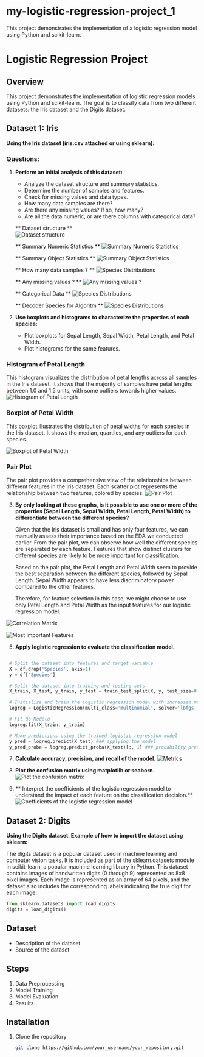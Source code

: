 # my-logistic-regression-project_1
This project demonstrates the implementation of a logistic regression model using Python and scikit-learn.

# Logistic Regression Project

## Overview
This project demonstrates the implementation of logistic regression models using Python and scikit-learn. The goal is to classify data from two different datasets: the Iris dataset and the Digits dataset.

## Dataset 1: Iris

**Using the Iris dataset (iris.csv attached or using sklearn):**

### Questions:

1. **Perform an initial analysis of this dataset:**
   - Analyze the dataset structure and summary statistics.
   - Determine the number of samples and features.
   - Check for missing values and data types.
   - How many data samples are there?
   - Are there any missing values? If so, how many?
   - Are all the data numeric, or are there columns with categorical data?
     
   ** Dataset structure **  
   ![Dataset structure](images/HeadDframe.png)

   ** Summary Numeric Statistics **
   ![Summary Numeric Statistics](images/statisticsdatasetnumeric.png)

   ** Summary Object Statistics **
   ![Summary Object Statistics](images/analisandospecies.png)

   ** How many data samples ? **
   ![Species Distributions](images/samples.png)
   
   ** Any missing values ? **
   ![Any missing values ?](images/NullValues.png)

   ** Categorical Data **
   ![Species Distributions](images/distribuicaospecies.png)

   ** Decoder Species for Algoritm **
   ![Species Distributions](images/dfencoder.png)
  

3. **Use boxplots and histograms to characterize the properties of each species:**
   - Plot boxplots for Sepal Length, Sepal Width, Petal Length, and Petal Width.
   - Plot histograms for the same features.

### Histogram of Petal Length
This histogram visualizes the distribution of petal lengths across all samples in the Iris dataset. It shows that the majority of samples have petal lengths between 1.0 and 1.5 units, with some outliers towards higher values.
![Histogram of Petal Length](images/histogram.png)

### Boxplot of Petal Width
This boxplot illustrates the distribution of petal widths for each species in the Iris dataset. It shows the median, quartiles, and any outliers for each species.

![Boxplot of Petal Width](images/boxplot.png)

### Pair Plot
The pair plot provides a comprehensive view of the relationships between different features in the Iris dataset. Each scatter plot represents the relationship between two features, colored by species.
![Pair Plot](images/pairplot.png)

3. **By only looking at these graphs, is it possible to use one or more of the properties (Sepal Length, Sepal Width, Petal Length, Petal Width) to differentiate between the different species?**

   Given that the Iris dataset is small and has only four features, we can manually assess their importance based on the EDA we conducted earlier. From the pair plot, we can observe how well the different species are separated by each feature. Features that show distinct clusters for different species are likely to be more important for classification.

   Based on the pair plot, the Petal Length and Petal Width seem to provide the best separation between the different species, followed by Sepal Length. Sepal Width appears to have less discriminatory power compared to the other features.

   Therefore, for feature selection in this case, we might choose to use only Petal Length and Petal Width as the input features for our logistic regression model.

  ![Correlation Matrix](images/matrizcorrelacao.png)
   
  ![Most important Features](images/MostImportantFeatures.png)
  

5. **Apply logistic regression to evaluate the classification model.**
  ```python

   # Split the dataset into features and target variable
   X = df.drop('Species', axis=1)
   y = df['Species']

   # Split the dataset into training and testing sets
   X_train, X_test, y_train, y_test = train_test_split(X, y, test_size=0.2, random_state=42)# random_state contagem aleatoria do python

   # Initialize and train the logistic regression model with increased max_iter
   logreg = LogisticRegression(multi_class='multinomial', solver='lbfgs', max_iter=200)

   # Fit do Modelo
   logreg.fit(X_train, y_train)

   # Make predictions using the trained logistic regression model
   y_pred = logreg.predict(X_test) ### applying the model
   y_pred_proba = logreg.predict_proba(X_test)[:, 1] ### probability predictions
  ```

7. **Calculate accuracy, precision, and recall of the model.**
   ![Metrics](images/Metrics.png)

9. **Plot the confusion matrix using matplotlib or seaborn.**
   ![Plot the confusion matrix](images/matrizconfusao.png)

10. ** Interpret the coefficients of the logistic regression model to understand the impact of each feature on the classification decision.**
    ![Coefficients of the logistic regression model](images/CoeficientDataframe.png)
   
## Dataset 2: Digits

**Using the Digits dataset. Example of how to import the dataset using sklearn:**

The digits dataset is a popular dataset used in machine learning and computer vision tasks. It is included as part of the sklearn.datasets module in scikit-learn, a popular machine learning library in Python. 
This dataset contains images of handwritten digits (0 through 9) represented as 8x8 pixel images. Each image is represented as an array of 64 pixels, and the dataset also includes the corresponding labels indicating the true digit for each image.

```python
from sklearn.datasets import load_digits
digits = load_digits()
```

## Dataset
- Description of the dataset
- Source of the dataset

## Steps
1. Data Preprocessing
2. Model Training
3. Model Evaluation
4. Results

## Installation
1. Clone the repository
   ```bash
   git clone https://github.com/your_username/your_repository.git
